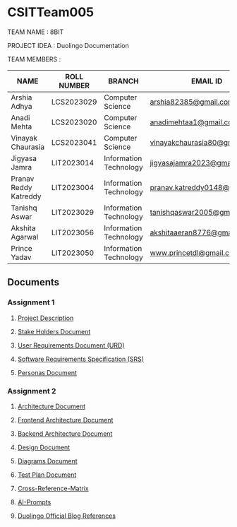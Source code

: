 # CSITTeam005
TEAM NAME : 8BIT

PROJECT IDEA : Duolingo Documentation

TEAM MEMBERS :

| NAME | ROLL NUMBER | BRANCH | EMAIL ID | GITHUB ID |
| ---- | ---- | ---- | ---- | ---- |
| Arshia Adhya | LCS2023029 | Computer Science | arshia82385@gmail.com | ArshiaAdhya |
| Anadi Mehta | LCS2023020 | Computer Science | anadimehtaa1@gmail.com |anadimehta |
| Vinayak Chaurasia | LCS2023041 | Computer Science | vinayakchaurasia80@gmail.com | VinayakChaurasia007 |
| Jigyasa Jamra | LIT2023014 | Information Technology | jigyasajamra2023@gmail.com | jigyasajamra |
| Pranav Reddy Katreddy | LIT2023004 | Information Technology | pranav.katreddy0148@gmail.com | PranavReddy0148 |
| Tanishq Aswar | LIT2023029 | Information Technology| tanishqaswar2005@gmail.com | TanishqAswar |
| Akshita Agarwal | LIT2023056 | Information Technology | akshitaaeran8776@gmail.com| akshita-86 |
| Prince Yadav | LIT2023050 | Information Technology | www.princetdl@gmail.com | prince9569 |



## Documents

### Assignment 1

1. [Project Description](https://github.com/IIITLucknowSWEngg/CSITTeam005/blob/main/Assignment1/Project.md)

2. [Stake Holders Document](https://github.com/IIITLucknowSWEngg/CSITTeam005/blob/main/Assignment1/Stakeholders.md)

3. [User Requirements Document (URD)](https://github.com/IIITLucknowSWEngg/CSITTeam005/blob/main/Assignment1/URD.md)

4. [Software Requirements Specification (SRS)](https://github.com/IIITLucknowSWEngg/CSITTeam005/blob/main/Assignment1/SRS.md)

5. [Personas Document](https://github.com/IIITLucknowSWEngg/CSITTeam005/blob/main/Assignment1/Personas.md)

### Assignment 2

1. [Architecture Document](https://github.com/IIITLucknowSWEngg/CSITTeam005/blob/main/Assignment%202/Architecture.md)

2. [Frontend Architecture Document](https://github.com/IIITLucknowSWEngg/CSITTeam005/blob/main/Assignment%202/Frontend_Architecture.md)

3. [Backend Architecture Document](https://github.com/IIITLucknowSWEngg/CSITTeam005/blob/main/Assignment%202/Backend_Architecture.md)

4. [Design Document](https://github.com/IIITLucknowSWEngg/CSITTeam005/blob/main/Assignment%202/Design.md)

5. [Diagrams Document](https://github.com/IIITLucknowSWEngg/CSITTeam005/blob/main/Assignment%202/Diagrams.md)

6. [Test Plan Document](https://github.com/IIITLucknowSWEngg/CSITTeam005/blob/main/Assignment%202/Test.md)

7. [Cross-Reference-Matrix](https://github.com/IIITLucknowSWEngg/CSITTeam005/blob/main/Assignment%202/Cross-Reference-Matrix.md)

8. [AI-Prompts](https://github.com/IIITLucknowSWEngg/CSITTeam005/blob/main/Assignment%202/AI-Prompts.md)

9. [Duolingo Official Blog References](https://github.com/IIITLucknowSWEngg/CSITTeam005/blob/main/Assignment%202/blog-references-duolingo.md)
